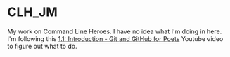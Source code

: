 # CLH_JM
My work on Command Line Heroes.
I have no idea what I'm doing in here. I'm following this <a href="https://www.youtube.com/watch?v=BCQHnlnPusY">1.1: Introduction - Git and GitHub for Poets</a> Youtube video to figure out what to do.
